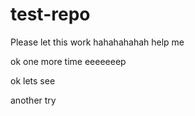# test-repo
Please let this work
hahahahahah help me

ok one more time
eeeeeeep

ok lets see

another try